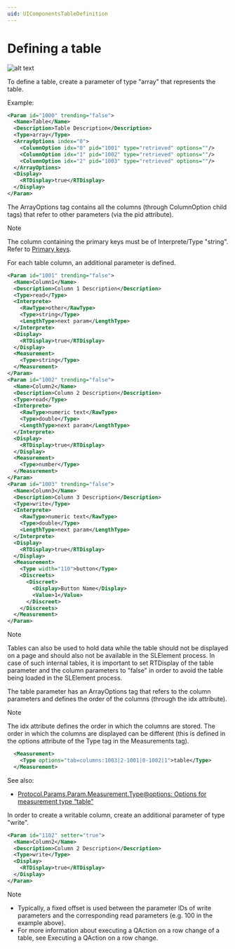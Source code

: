 ```yaml
---
uid: UIComponentsTableDefinition
---
```


# Defining a table

![alt text](../../images/uiX_-_table.png "DataMiner Cube table")

To define a table, create a parameter of type "array" that represents the table.

Example:

```xml
<Param id="1000" trending="false">
  <Name>Table</Name>
  <Description>Table Description</Description>
  <Type>array</Type>
  <ArrayOptions index="0">
    <ColumnOption idx="0" pid="1001" type="retrieved" options=""/>
    <ColumnOption idx="1" pid="1002" type="retrieved" options=""/>
    <ColumnOption idx="2" pid="1003" type="retrieved" options=""/>
  </ArrayOptions>
  <Display>
    <RTDisplay>true</RTDisplay>
  </Display>
</Param>
```

The ArrayOptions tag contains all the columns (through ColumnOption child tags) that refer to other parameters (via the pid attribute).

> [!NOTE]
> The column containing the primary keys must be of Interprete/Type "string". Refer to [Primary keys](xref:UIComponentsTablePrimaryKeys).

For each table column, an additional parameter is defined.

```xml
<Param id="1001" trending="false">
  <Name>Column1</Name>
  <Description>Column 1 Description</Description>
  <Type>read</Type>
  <Interprete>
    <RawType>other</RawType>
    <Type>string</Type>
    <LengthType>next param</LengthType>
  </Interprete>
  <Display>
    <RTDisplay>true</RTDisplay>
  </Display>
  <Measurement>
    <Type>string</Type>
  </Measurement>
</Param>
<Param id="1002" trending="false">
  <Name>Column2</Name>
  <Description>Column 2 Description</Description>
  <Type>read</Type>
  <Interprete>
    <RawType>numeric text</RawType>
    <Type>double</Type>
    <LengthType>next param</LengthType>
  </Interprete>
  <Display>
    <RTDisplay>true</RTDisplay>
  </Display>
  <Measurement>
    <Type>number</Type>
  </Measurement>
</Param>
<Param id="1003" trending="false">
  <Name>Column3</Name>
  <Description>Column 3 Description</Description>
  <Type>write</Type>
  <Interprete>
    <RawType>numeric text</RawType>
    <Type>double</Type>
    <LengthType>next param</LengthType>
  </Interprete>
  <Display>
    <RTDisplay>true</RTDisplay>
  </Display>
  <Measurement>
    <Type width="110">button</Type>
    <Discreets>
      <Discreet>
        <Display>Button Name</Display>
        <Value>1</Value>
      </Discreet>
    </Discreets>
  </Measurement>
</Param>
```

> [!NOTE]
> Tables can also be used to hold data while the table should not be displayed on a page and should also not be available in the SLElement process. In case of such internal tables, it is important to set RTDisplay of the table parameter and the column parameters to "false" in order to avoid the table being loaded in the SLElement process.

The table parameter has an ArrayOptions tag that refers to the column parameters and defines the order of the columns (through the idx attribute).

> [!NOTE]
> The idx attribute defines the order in which the columns are stored. The order in which the columns are displayed can be different (this is defined in the options attribute of the Type tag in the Measurements tag).

```xml
  <Measurement>
    <Type options="tab=columns:1003|2-1001|0-1002|1">table</Type>
  </Measurement>
```

See also:

- [Protocol.Params.Param.Measurement.Type@options: Options for measurement type “table”](xref:Protocol.Params.Param.Measurement.Type-options#options-for-measurement-type-table)

In order to create a writable column, create an additional parameter of type "write".

```xml
<Param id="1102" setter="true">
  <Name>Column2</Name>
  <Description>Column 2 Description</Description>
  <Type>write</Type>
  <Display>
    <RTDisplay>true</RTDisplay>
  </Display>
</Param>
```

> [!NOTE]
>
> - Typically, a fixed offset is used between the parameter IDs of write parameters and the corresponding read parameters (e.g. 100 in the example above).
> - For more information about executing a QAction on a row change of a table, see Executing a QAction on a row change.
